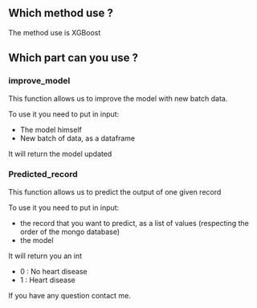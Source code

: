 ## Which method use ?
The method use is XGBoost
## Which part can you use ? 
### improve_model
This function allows us to improve the model with new batch data.

To use it you need to put in input:
- The model himself
- New batch of data, as a dataframe

It will return the model updated

### Predicted_record
This function allows us to predict the output of one given record

To use it you need to put in input:
- the record that you want to predict, as a list of values (respecting the order of the mongo database)
- the model 

It will return you an int 
- 0 : No heart disease
- 1 : Heart disease

If you have any question contact me.